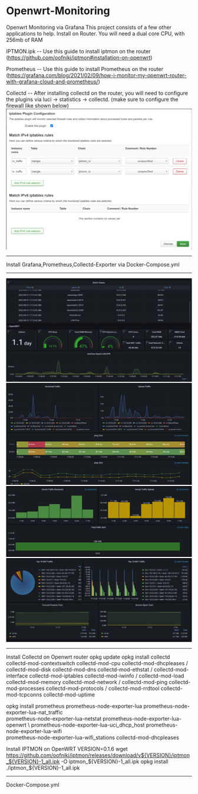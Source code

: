 # Openwrt-Monitoring
Openwrt Monitoring via Grafana
This project consists of a few other applications to help. 
Install on Router. You will need a dual core CPU, with 256mb of RAM

IPTMON.ipk -- Use this guide to install iptmon on the router (https://github.com/oofnikj/iptmon#installation-on-openwrt)

Prometheus -- Use this guide to install Prometheus on the router (https://grafana.com/blog/2021/02/09/how-i-monitor-my-openwrt-router-with-grafana-cloud-and-prometheus/)

Collectd -- After installing collectd on the router, you will need to configure the plugins via luci -> statistics -> collectd. (make sure to configure the firewall like shown below)
![Collectd firewall](https://github.com/benisai/Openwrt-Monitoring/blob/main/screenshots/CollectD1-firewall.PNG)



----

Install Grafana,Prometheus,Collectd-Exporter via Docker-Compose.yml



----

![Grafana Dashboard](https://github.com/benisai/Openwrt-Monitoring/blob/main/screenshots/Dashboard1.PNG)
![Grafana Dashboard](https://github.com/benisai/Openwrt-Monitoring/blob/main/screenshots/Dashboard2.PNG)
![Grafana Dashboard](https://github.com/benisai/Openwrt-Monitoring/blob/main/screenshots/Dashboard3.PNG)
![Grafana Dashboard](https://github.com/benisai/Openwrt-Monitoring/blob/main/screenshots/Dashboard4.PNG)

---------------------------------------------------------------

Install Collectd on Openwrt router
opkg update
opkg install collectd collectd-mod-contextswitch collectd-mod-cpu  collectd-mod-dhcpleases /
collectd-mod-disk collectd-mod-dns collectd-mod-ethstat /
collectd-mod-interface collectd-mod-iptables collectd-mod-iwinfo /
collectd-mod-load collectd-mod-memory collectd-mod-network /
collectd-mod-ping collectd-mod-processes collectd-mod-protocols /
collectd-mod-rrdtool collectd-mod-tcpconns collectd-mod-uptime

opkg install prometheus prometheus-node-exporter-lua prometheus-node-exporter-lua-nat_traffic \
prometheus-node-exporter-lua-netstat prometheus-node-exporter-lua-openwrt \ 
prometheus-node-exporter-lua-uci_dhcp_host prometheus-node-exporter-lua-wifi \
prometheus-node-exporter-lua-wifi_stations collectd-mod-dhcpleases


Install IPTMON on OpenWRT
VERSION=0.1.6
wget https://github.com/oofnikj/iptmon/releases/download/v${VERSION}/iptmon_${VERSION}-1_all.ipk -O iptmon_${VERSION}-1_all.ipk
opkg install ./iptmon_${VERSION}-1_all.ipk


---------------------------------------------------------------

Docker-Compose.yml

